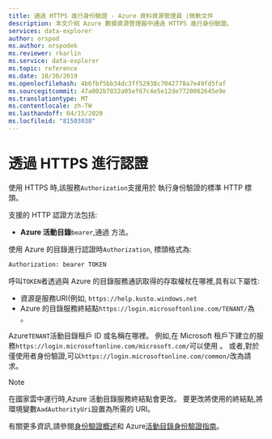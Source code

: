 ```yaml
---
title: 通過 HTTPS 進行身份驗證 - Azure 資料資源管理員 |微軟文件
description: 本文介紹 Azure 數據資源管理器中通過 HTTPS 進行身份驗證。
services: data-explorer
author: orspod
ms.author: orspodek
ms.reviewer: rkarlin
ms.service: data-explorer
ms.topic: reference
ms.date: 10/30/2019
ms.openlocfilehash: 4b6fbf5bb34dc3ff52938c7042778a7e49fd5faf
ms.sourcegitcommit: 47a002b7032a05ef67c4e5e12de7720062645e9e
ms.translationtype: MT
ms.contentlocale: zh-TW
ms.lasthandoff: 04/15/2020
ms.locfileid: "81503038"
---
```

# <a name="authentication-over-https"></a>透過 HTTPS 進行認證

使用 HTTPS 時,該服務`Authorization`支援用於 執行身份驗證的標準 HTTP 標頭。

支援的 HTTP 認證方法包括:

* **Azure 活動目錄**`bearer`,通過 方法。

使用 Azure 的目錄進行認證時`Authorization`, 標頭格式為:

```txt
Authorization: bearer TOKEN
```

呼叫`TOKEN`者透過與 Azure 的目錄服務通訊取得的存取權杖在哪裡,具有以下屬性:

* 資源是服務URI(例如, `https://help.kusto.windows.net`
* Azure 的目錄服務終結點`https://login.microsoftonline.com/TENANT/`為 。

Azure`TENANT`活動目錄租戶 ID 或名稱在哪裡。 例如,在 Microsoft 租戶下建立的服務`https://login.microsoftonline.com/microsoft.com/`可以使用 。 或者,對於僅使用者身份驗證,可以`https://login.microsoftonline.com/common/`改為請求。

> [!NOTE]
> 在國家雲中運行時,Azure 活動目錄服務終結點會更改。
> 要更改將使用的終結點,將環境變數`AadAuthorityUri`設置為所需的 URI。

有關更多資訊,請參閱[身份驗證概述](../../management/access-control/index.md)和 Azure[活動目錄身份驗證指南](../../management/access-control/how-to-authenticate-with-aad.md)。